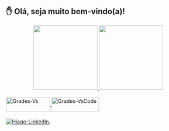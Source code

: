 ## ✋ Olá, seja muito bem-vindo(a)! 

<div align="center">
    <a href="https://github.com/hiagogrades">
        <img height="175em" 
             src="https://github-readme-stats.vercel.app/api?username=hiagogrades&show_icons=true&theme=github_dark">
        <img height="175em" 
             src="https://github-readme-stats.vercel.app/api/top-langs/?username=hiagogrades&langs_count=8&layout=compact&theme=github_dark"/>
</div>
    
<div style="display: inline_block">
    <br>
    <a href="https://github.com/hiagogrades">
        <img align="Center" alt="Grades-Vs" height="40" width="120" src="https://img.shields.io/badge/Visual_Studio-5C2D91?style=for-the-badge&logo=visual%20studio&logoColor=white" />
        <img align="Center" alt="Grades-VsCode" height="40" width="130" src="https://img.shields.io/badge/Visual_Studio_Code-0078D4?style=for-the-badge&logo=visual%20studio%20code&logoColor=white">
</div>
    
<div style="display: inline_block">
    <br>
    <a href="https://www.linkedin.com/in/hiagogrades/" target="_blank">
        <img align="Center" alt="Hiago-LinkedIn" src="https://img.shields.io/badge/LinkedIn-0077B5?style=for-the-badge&logo=linkedin&logoColor=white"/>
    <a/>
        <img />
        <img />
<div/>
<!--
**hiagogrades/hiagogrades** is a ✨ _special_ ✨ repository because its `README.md` (this file) appears on your GitHub profile.

Here are some ideas to get you started:

- 🔭 I’m currently working on ...
- 🌱 I’m currently learning ...
- 👯 I’m looking to collaborate on ...
- 🤔 I’m looking for help with ...
- 💬 Ask me about ...
- 📫 How to reach me: ...
- 😄 Pronouns: ...
- ⚡ Fun fact: ...
-->
